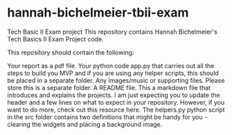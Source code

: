 # hannah-bichelmeier-tbii-exam
Tech Basic II Exam project
This repository contains Hannah Bichelmeier's Tech Basics II Exam Project code.

This repository should contain the following:

Your report as a pdf file.
Your python code app.py that carries out all the steps to build you MVP and if you are using any helper scripts, this should be placed in a separate folder.
Any images/music or supporting files. Please store this is a separate folder.
A README file. This a markdown file that introduces and explains the projects. I am just expecting you to update the header and a few lines on what to expect in your repository. However, if you want to do more, check out this resource here.
The helpers.py python script in the src folder contains two definitions that might be handy for you - clearing the widgets and placing a background image.
